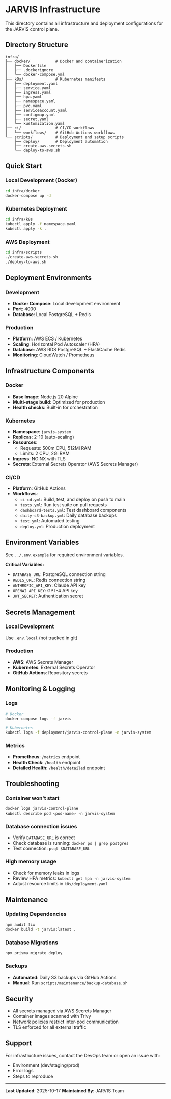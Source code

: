 # JARVIS Infrastructure

This directory contains all infrastructure and deployment configurations for the JARVIS control plane.

## Directory Structure

```
infra/
├── docker/           # Docker and containerization
│   ├── Dockerfile
│   ├── .dockerignore
│   └── docker-compose.yml
├── k8s/              # Kubernetes manifests
│   ├── deployment.yaml
│   ├── service.yaml
│   ├── ingress.yaml
│   ├── hpa.yaml
│   ├── namespace.yaml
│   ├── pvc.yaml
│   ├── serviceaccount.yaml
│   ├── configmap.yaml
│   ├── secret.yaml
│   └── kustomization.yaml
├── ci/               # CI/CD workflows
│   └── workflows/    # GitHub Actions workflows
└── scripts/          # Deployment and setup scripts
    ├── deploy/       # Deployment automation
    ├── create-aws-secrets.sh
    └── deploy-to-aws.sh
```

## Quick Start

### Local Development (Docker)
```bash
cd infra/docker
docker-compose up -d
```

### Kubernetes Deployment
```bash
cd infra/k8s
kubectl apply -f namespace.yaml
kubectl apply -k .
```

### AWS Deployment
```bash
cd infra/scripts
./create-aws-secrets.sh
./deploy-to-aws.sh
```

## Deployment Environments

### Development
- **Docker Compose**: Local development environment
- **Port**: 4000
- **Database**: Local PostgreSQL + Redis

### Production
- **Platform**: AWS ECS / Kubernetes
- **Scaling**: Horizontal Pod Autoscaler (HPA)
- **Database**: AWS RDS PostgreSQL + ElastiCache Redis
- **Monitoring**: CloudWatch / Prometheus

## Infrastructure Components

### Docker
- **Base Image**: Node.js 20 Alpine
- **Multi-stage build**: Optimized for production
- **Health checks**: Built-in for orchestration

### Kubernetes
- **Namespace**: `jarvis-system`
- **Replicas**: 2-10 (auto-scaling)
- **Resources**:
  - Requests: 500m CPU, 512Mi RAM
  - Limits: 2 CPU, 2Gi RAM
- **Ingress**: NGINX with TLS
- **Secrets**: External Secrets Operator (AWS Secrets Manager)

### CI/CD
- **Platform**: GitHub Actions
- **Workflows**:
  - `ci-cd.yml`: Build, test, and deploy on push to main
  - `tests.yml`: Run test suite on pull requests
  - `dashboard-tests.yml`: Test dashboard components
  - `daily-s3-backup.yml`: Daily database backups
  - `test.yml`: Automated testing
  - `deploy.yml`: Production deployment

## Environment Variables

See `../.env.example` for required environment variables.

**Critical Variables:**
- `DATABASE_URL`: PostgreSQL connection string
- `REDIS_URL`: Redis connection string
- `ANTHROPIC_API_KEY`: Claude API key
- `OPENAI_API_KEY`: GPT-4 API key
- `JWT_SECRET`: Authentication secret

## Secrets Management

### Local Development
Use `.env.local` (not tracked in git)

### Production
- **AWS**: AWS Secrets Manager
- **Kubernetes**: External Secrets Operator
- **GitHub Actions**: Repository secrets

## Monitoring & Logging

### Logs
```bash
# Docker
docker-compose logs -f jarvis

# Kubernetes
kubectl logs -f deployment/jarvis-control-plane -n jarvis-system
```

### Metrics
- **Prometheus**: `/metrics` endpoint
- **Health Check**: `/health` endpoint
- **Detailed Health**: `/health/detailed` endpoint

## Troubleshooting

### Container won't start
```bash
docker logs jarvis-control-plane
kubectl describe pod <pod-name> -n jarvis-system
```

### Database connection issues
- Verify `DATABASE_URL` is correct
- Check database is running: `docker ps | grep postgres`
- Test connection: `psql $DATABASE_URL`

### High memory usage
- Check for memory leaks in logs
- Review HPA metrics: `kubectl get hpa -n jarvis-system`
- Adjust resource limits in `k8s/deployment.yaml`

## Maintenance

### Updating Dependencies
```bash
npm audit fix
docker build -t jarvis:latest .
```

### Database Migrations
```bash
npx prisma migrate deploy
```

### Backups
- **Automated**: Daily S3 backups via GitHub Actions
- **Manual**: Run `scripts/maintenance/backup-database.sh`

## Security

- All secrets managed via AWS Secrets Manager
- Container images scanned with Trivy
- Network policies restrict inter-pod communication
- TLS enforced for all external traffic

## Support

For infrastructure issues, contact the DevOps team or open an issue with:
- Environment (dev/staging/prod)
- Error logs
- Steps to reproduce

---

**Last Updated**: 2025-10-17
**Maintained By**: JARVIS Team
